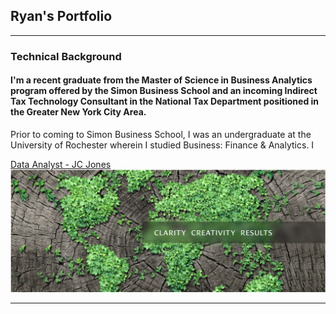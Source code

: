 ## Ryan's Portfolio

---

### Technical Background
#### I'm a recent graduate from the Master of Science in Business Analytics program offered by the Simon Business School and an incoming Indirect Tax Technology Consultant in the National Tax Department positioned in the Greater New York City Area. 

Prior to coming to Simon Business School, I was an undergraduate at the University of Rochester wherein I studied Business: Finance & Analytics. I 

[Data Analyst - JC Jones](https://www.jcjones.com/services/data-analytics-it-services/)
<img src="images/JC_Jones.png?raw=true"/>

---
